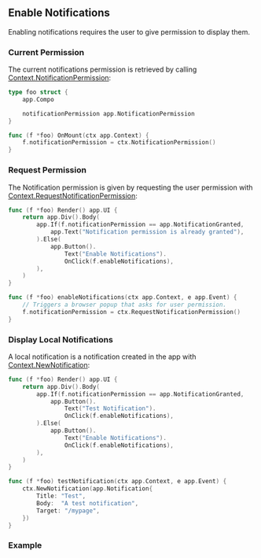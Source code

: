 ## Enable Notifications

Enabling notifications requires the user to give permission to display them.

### Current Permission

The current notifications permission is retrieved by calling [Context.NotificationPermission](/reference#Context):

```go
type foo struct {
	app.Compo

	notificationPermission app.NotificationPermission
}

func (f *foo) OnMount(ctx app.Context) {
	f.notificationPermission = ctx.NotificationPermission()
}
```

### Request Permission

The Notification permission is given by requesting the user permission with [Context.RequestNotificationPermission](/reference#Context):

```go
func (f *foo) Render() app.UI {
	return app.Div().Body(
		app.If(f.notificationPermission == app.NotificationGranted,
			app.Text("Notification permission is already granted"),
		).Else(
			app.Button().
				Text("Enable Notifications").
				OnClick(f.enableNotifications),
		),
	)
}

func (f *foo) enableNotifications(ctx app.Context, e app.Event) {
    // Triggers a browser popup that asks for user permission.
	f.notificationPermission = ctx.RequestNotificationPermission()
}
```

### Display Local Notifications

A local notification is a notification created in the app with [Context.NewNotification](/reference#Context):

```go
func (f *foo) Render() app.UI {
	return app.Div().Body(
		app.If(f.notificationPermission == app.NotificationGranted,
			app.Button().
				Text("Test Notification").
				OnClick(f.enableNotifications),
		).Else(
			app.Button().
				Text("Enable Notifications").
				OnClick(f.enableNotifications),
		),
	)
}

func (f *foo) testNotification(ctx app.Context, e app.Event) {
	ctx.NewNotification(app.Notification{
		Title: "Test",
		Body:  "A test notification",
        Target: "/mypage",
	})
}
```

### Example
